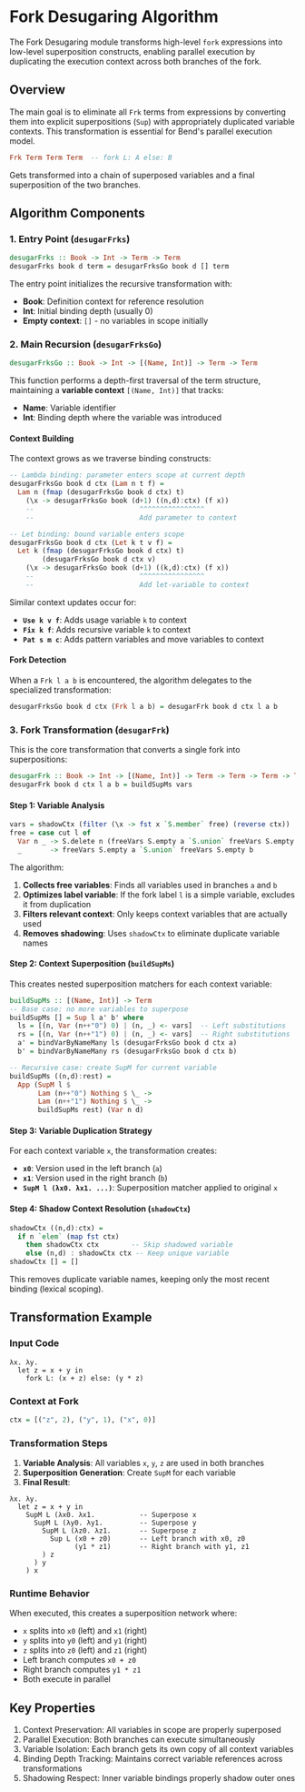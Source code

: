 
# Fork Desugaring Algorithm

The Fork Desugaring module transforms high-level `fork` expressions into low-level superposition constructs, enabling parallel execution by duplicating the execution context across both branches of the fork.

## Overview

The main goal is to eliminate all `Frk` terms from expressions by converting them into explicit superpositions (`Sup`) with appropriately duplicated variable contexts. This transformation is essential for Bend's parallel execution model.

```haskell
Frk Term Term Term  -- fork L: A else: B
```

Gets transformed into a chain of superposed variables and a final superposition of the two branches.

## Algorithm Components

### 1. Entry Point (`desugarFrks`)

```haskell
desugarFrks :: Book -> Int -> Term -> Term
desugarFrks book d term = desugarFrksGo book d [] term
```

The entry point initializes the recursive transformation with:
- **Book**: Definition context for reference resolution
- **Int**: Initial binding depth (usually 0)
- **Empty context**: `[]` - no variables in scope initially

### 2. Main Recursion (`desugarFrksGo`)

```haskell
desugarFrksGo :: Book -> Int -> [(Name, Int)] -> Term -> Term
```

This function performs a depth-first traversal of the term structure, maintaining a **variable context** `[(Name, Int)]` that tracks:
- **Name**: Variable identifier
- **Int**: Binding depth where the variable was introduced

#### Context Building

The context grows as we traverse binding constructs:

```haskell
-- Lambda binding: parameter enters scope at current depth
desugarFrksGo book d ctx (Lam n t f) =
  Lam n (fmap (desugarFrksGo book d ctx) t)
    (\x -> desugarFrksGo book (d+1) ((n,d):ctx) (f x))
    --                          ^^^^^^^^^^^^^^^^
    --                          Add parameter to context

-- Let binding: bound variable enters scope
desugarFrksGo book d ctx (Let k t v f) =
  Let k (fmap (desugarFrksGo book d ctx) t)
        (desugarFrksGo book d ctx v)
    (\x -> desugarFrksGo book (d+1) ((k,d):ctx) (f x))
    --                          ^^^^^^^^^^^^^^^^
    --                          Add let-variable to context
```

Similar context updates occur for:
- **`Use k v f`**: Adds usage variable `k` to context
- **`Fix k f`**: Adds recursive variable `k` to context
- **`Pat s m c`**: Adds pattern variables and move variables to context

#### Fork Detection

When a `Frk l a b` is encountered, the algorithm delegates to the specialized transformation:

```haskell
desugarFrksGo book d ctx (Frk l a b) = desugarFrk book d ctx l a b
```

### 3. Fork Transformation (`desugarFrk`)

This is the core transformation that converts a single fork into superpositions:

```haskell
desugarFrk :: Book -> Int -> [(Name, Int)] -> Term -> Term -> Term -> Term
desugarFrk book d ctx l a b = buildSupMs vars
```

#### Step 1: Variable Analysis

```haskell
vars = shadowCtx (filter (\x -> fst x `S.member` free) (reverse ctx))
free = case cut l of
  Var n _ -> S.delete n (freeVars S.empty a `S.union` freeVars S.empty b)
  _       -> freeVars S.empty a `S.union` freeVars S.empty b
```

The algorithm:
1. **Collects free variables**: Finds all variables used in branches `a` and `b`
2. **Optimizes label variable**: If the fork label `l` is a simple variable, excludes it from duplication
3. **Filters relevant context**: Only keeps context variables that are actually used
4. **Removes shadowing**: Uses `shadowCtx` to eliminate duplicate variable names

#### Step 2: Context Superposition (`buildSupMs`)

This creates nested superposition matchers for each context variable:

```haskell
buildSupMs :: [(Name, Int)] -> Term
-- Base case: no more variables to superpose
buildSupMs [] = Sup l a' b' where
  ls = [(n, Var (n++"0") 0) | (n, _) <- vars]  -- Left substitutions
  rs = [(n, Var (n++"1") 0) | (n, _) <- vars]  -- Right substitutions
  a' = bindVarByNameMany ls (desugarFrksGo book d ctx a)
  b' = bindVarByNameMany rs (desugarFrksGo book d ctx b)

-- Recursive case: create SupM for current variable
buildSupMs ((n,d):rest) =
  App (SupM l $
       Lam (n++"0") Nothing $ \_ ->
       Lam (n++"1") Nothing $ \_ ->
       buildSupMs rest) (Var n d)
```

#### Step 3: Variable Duplication Strategy

For each context variable `x`, the transformation creates:
- **`x0`**: Version used in the left branch (`a`)
- **`x1`**: Version used in the right branch (`b`)
- **`SupM l (λx0. λx1. ...)`**: Superposition matcher applied to original `x`

#### Step 4: Shadow Context Resolution (`shadowCtx`)

```haskell
shadowCtx ((n,d):ctx) =
  if n `elem` (map fst ctx)
    then shadowCtx ctx        -- Skip shadowed variable
    else (n,d) : shadowCtx ctx -- Keep unique variable
shadowCtx [] = []
```

This removes duplicate variable names, keeping only the most recent binding (lexical scoping).

## Transformation Example

### Input Code
```bend
λx. λy.
  let z = x + y in
    fork L: (x + z) else: (y * z)
```

### Context at Fork
```haskell
ctx = [("z", 2), ("y", 1), ("x", 0)]
```

### Transformation Steps

1. **Variable Analysis**: All variables `x`, `y`, `z` are used in both branches
2. **Superposition Generation**: Create `SupM` for each variable
3. **Final Result**:

```bend
λx. λy.
  let z = x + y in
    SupM L (λx0. λx1.           -- Superpose x
      SupM L (λy0. λy1.         -- Superpose y
        SupM L (λz0. λz1.       -- Superpose z
          Sup L (x0 + z0)       -- Left branch with x0, z0
                (y1 * z1)       -- Right branch with y1, z1
        ) z
      ) y
    ) x
```

### Runtime Behavior

When executed, this creates a superposition network where:
- `x` splits into `x0` (left) and `x1` (right)
- `y` splits into `y0` (left) and `y1` (right)
- `z` splits into `z0` (left) and `z1` (right)
- Left branch computes `x0 + z0`
- Right branch computes `y1 * z1`
- Both execute in parallel

## Key Properties

1. Context Preservation: All variables in scope are properly superposed
2. Parallel Execution: Both branches can execute simultaneously
3. Variable Isolation: Each branch gets its own copy of all context variables
4. Binding Depth Tracking: Maintains correct variable references across transformations
5. Shadowing Respect: Inner variable bindings properly shadow outer ones

